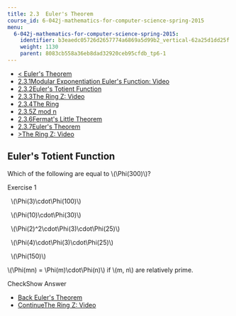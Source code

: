 ```yaml
---
title: 2.3  Euler's Theorem
course_id: 6-042j-mathematics-for-computer-science-spring-2015
menu:
  6-042j-mathematics-for-computer-science-spring-2015:
    identifier: b3eaedc05726d2657774a6869a5d99b2_vertical-62a25d1dd25f
    weight: 1130
    parent: 8083cb558a36eb8dad32920ceb95cfdb_tp6-1
---
```

*   [< Euler's Theorem](/courses/electrical-engineering-and-computer-science/6-042j-mathematics-for-computer-science-spring-2015/structures/tp6-1)
*   [2.3.1Modular Exponentiation Euler's Function: Video](/courses/electrical-engineering-and-computer-science/6-042j-mathematics-for-computer-science-spring-2015/structures/tp6-1)
*   [2.3.2Euler's Totient Function](/courses/electrical-engineering-and-computer-science/6-042j-mathematics-for-computer-science-spring-2015/structures/tp6-1/vertical-62a25d1dd25f)
*   [2.3.3The Ring Z: Video](/courses/electrical-engineering-and-computer-science/6-042j-mathematics-for-computer-science-spring-2015/structures/tp6-1/vertical-96037fd2d933)
*   [2.3.4The Ring](/courses/electrical-engineering-and-computer-science/6-042j-mathematics-for-computer-science-spring-2015/structures/tp6-1/vertical-cad174bba3a3)
*   [2.3.5Z mod n](/courses/electrical-engineering-and-computer-science/6-042j-mathematics-for-computer-science-spring-2015/structures/tp6-1/vertical-ad604933e05b)
*   [2.3.6Fermat's Little Theorem](/courses/electrical-engineering-and-computer-science/6-042j-mathematics-for-computer-science-spring-2015/structures/tp6-1/vertical-0be4c94c5864)
*   [2.3.7Euler's Theorem](/courses/electrical-engineering-and-computer-science/6-042j-mathematics-for-computer-science-spring-2015/structures/tp6-1/vertical-f4e414f3a824)
*   [\>The Ring Z: Video](/courses/electrical-engineering-and-computer-science/6-042j-mathematics-for-computer-science-spring-2015/structures/tp6-1/vertical-96037fd2d933)

Euler's Totient Function
------------------------

  

Which of the following are equal to \\(\\Phi(300)\\)?

Exercise 1

&nbsp; \\(\\Phi(3)\\cdot\\Phi(100)\\) &nbsp;

&nbsp; \\(\\Phi(10)\\cdot\\Phi(30)\\) &nbsp;

&nbsp; \\(\\Phi(2)^2\\cdot\\Phi(3)\\cdot\\Phi(25)\\) &nbsp;

&nbsp; \\(\\Phi(4)\\cdot\\Phi(3)\\cdot\\Phi(25)\\) &nbsp;

&nbsp; \\(\\Phi(150)\\) &nbsp;

\\(\\Phi(mn) = \\Phi(m)\\cdot\\Phi(n)\\) if \\(m, n\\) are relatively prime.

CheckShow Answer

*   [Back Euler's Theorem](/courses/electrical-engineering-and-computer-science/6-042j-mathematics-for-computer-science-spring-2015/structures/tp6-1)
*   [ContinueThe Ring Z: Video](/courses/electrical-engineering-and-computer-science/6-042j-mathematics-for-computer-science-spring-2015/structures/tp6-1/vertical-96037fd2d933)